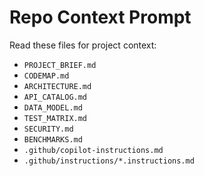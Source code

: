 # Repo Context Prompt

Read these files for project context:
- `PROJECT_BRIEF.md`
- `CODEMAP.md`
- `ARCHITECTURE.md`
- `API_CATALOG.md`
- `DATA_MODEL.md`
- `TEST_MATRIX.md`
- `SECURITY.md`
- `BENCHMARKS.md`
- `.github/copilot-instructions.md`
- `.github/instructions/*.instructions.md`

